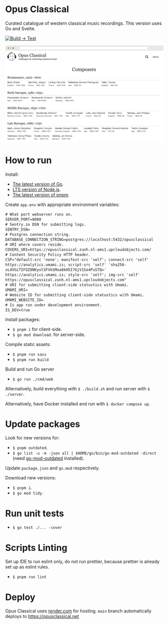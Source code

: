 # Opus Classical

Curated catalogue of western classical music recordings. This version uses Go and Svelte.

[![Build → Test](https://github.com/Droidion/opus-classical-golang/actions/workflows/build.yml/badge.svg)](https://github.com/Droidion/opus-classical-golang/actions/workflows/build.yml)

![screenshot](screenshot.webp)

# How to run

Install:

- [The latest version of Go](https://go.dev/dl/).
- [LTS version of Node.js](https://nodejs.org/en/download/).
- [The latest version of pnpm](https://pnpm.io/installation).

Create `app.env` with appropriate environment variables:

```dotenv
# What port webserver runs on.
SERVER_PORT=8080
# Sentry.io DSN for submitting logs.
SENTRY_DSN=
# Postgres connection string.
DATABASE_CONNECTION_STRING=postgres://localhost:5432/opusclassical
# URI where covers reside.
COVERS_URI=https://opusclassical.zunh.nl-ams1.upcloudobjects.com/
# Content Security Policy HTTP header.
CSP="default-src 'none'; manifest-src 'self'; connect-src 'self' https://analytics.umami.is; script-src 'self' 'sha256-xLdVGiTIFOZ8NKyolSFVkSMoa8kH5I7GjV1Se4PuSTQ=' https://analytics.umami.is; style-src 'self'; img-src 'self' https://opusclassical.zunh.nl-ams1.upcloudobjects.com"
# URI for submitting client-side statustics with Umami.
UMAMI_URI=
# Website ID for submitting client-side statustics with Umami.
UMAMI_WEBSITE_ID=
# Is app run under development environment.
IS_DEV=true
```

Install packages:

- `$ pnpm i` for client-side.
- `$ go mod download`. for server-side.

Compile static assets:

- `$ pnpm run sass`
- `$ pnpm run build`

Build and run Go server

- `$ go run ./cmd/web`

Alternatively, build everything with `$ ./build.sh` and run server with `$ ./server`.

Alternatively, have Docker installed and run with `$ docker compose up`.

# Update packages

Look for new versions for:

- `$ pnpm outdated`.
- `$ go list -u -m -json all | $HOME/go/bin/go-mod-outdated -direct` (need [go-mod-outdated](https://github.com/psampaz/go-mod-outdated) installed).

Update `package.json` and `go.mod` respectively.

Download new versions:

- `$ pnpm i`.
- `$ go mod tidy`.

# Run unit tests

- `$ go test ./... -cover`

# Scripts Linting

Set up IDE to run eslint only, do not run prettier, because prettier is already set up as eslint rules.

- `$ pnpm run lint`

# Deploy

Opus Classical uses [render.com](https://render.com) for hosting. `main` branch automatically deploys to https://opusclassical.net
